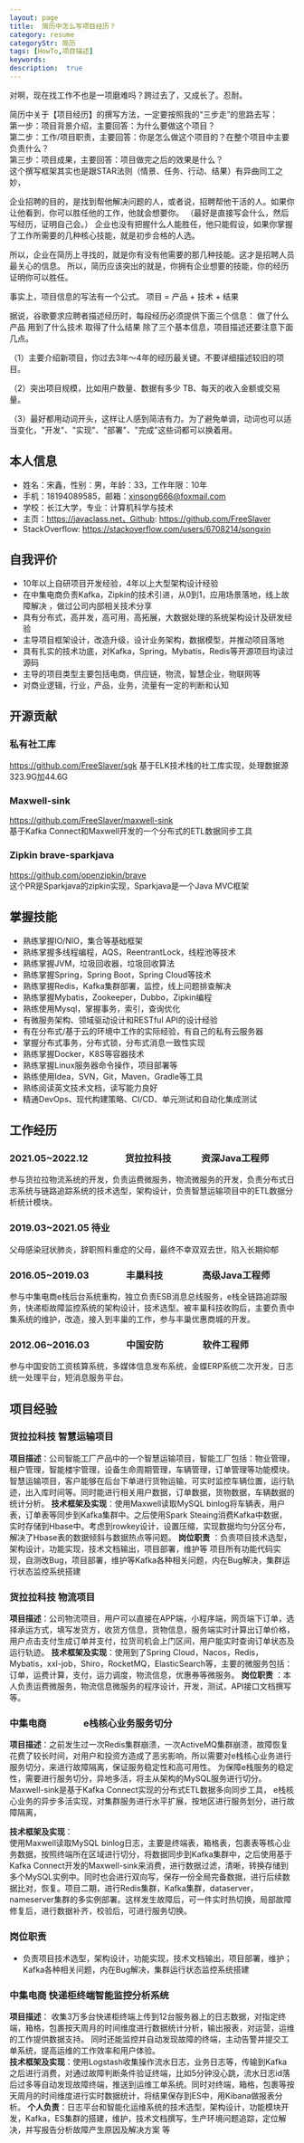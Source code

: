```yaml
---
layout: page
title:  简历中怎么写项目经历？
category: resume
categoryStr: 简历
tags: [HowTo,项目描述]
keywords:
description:  true
---
```


对啊，现在找工作不也是一项磨难吗？跨过去了，又成长了。忍耐。

简历中关于【项目经历】的撰写方法，一定要按照我的“三步走”的思路去写：  
第一步：项目背景介绍，主要回答：为什么要做这个项目？  
第二步：工作/项目职责，主要回答：你是怎么做这个项目的？在整个项目中主要负责什么？  
第三步：项目成果，主要回答：项目做完之后的效果是什么？  
这个撰写框架其实也是跟STAR法则（情景、任务、行动、结果）有异曲同工之妙，


企业招聘的目的，是找到帮他解决问题的人，或者说，招聘帮他干活的人。如果你让他看到，你可以胜任他的工作，他就会想要你。
（最好是直接写会什么，然后写经历，证明自己会。）
企业也没有把握什么人能胜任，他只能假设，如果你掌握了工作所需要的几种核心技能，就是初步合格的人选。

所以，企业在简历上寻找的，就是你有没有他需要的那几种技能。这才是招聘人员最关心的信息。 所以，简历应该突出的就是，你拥有企业想要的技能，你的经历证明你可以胜任。

事实上，项目信息的写法有一个公式。
项目 = 产品 + 技术 + 结果

据说，谷歌要求应聘者描述经历时，每段经历必须提供下面三个信息：
做了什么产品
用到了什么技术
取得了什么结果
除了三个基本信息，项目描述还要注意下面几点。

（1）主要介绍新项目，你过去3年～4年的经历最关键。不要详细描述较旧的项目。

（2）突出项目规模，比如用户数量、数据有多少 TB、每天的收入金额或交易量。

（3）最好都用动词开头，这样让人感到简洁有力。为了避免单调，动词也可以适当变化，"开发"、"实现"、"部署"、"完成"这些词都可以换着用。

## 本人信息
- 姓名：宋鑫，性别：男，年龄：33，工作年限：10年
- 手机：18194089585，邮箱：xinsong666@foxmail.com
- 学校：长江大学，专业：计算机科学与技术
- 主页：https://javaclass.net，Github: https://github.com/FreeSlaver
- StackOverflow: https://stackoverflow.com/users/6708214/songxin

## 自我评价
- 10年以上自研项目开发经验，4年以上大型架构设计经验
- 在中集电商负责Kafka，Zipkin的技术引进，从0到1，应用场景落地，线上故障解决
  ，做过公司内部相关技术分享
- 具有分布式，高并发，高可用，高拓展，大数据处理的系统架构设计及研发经验
- 主导项目框架设计，改造升级，设计业务架构，数据模型，并推动项目落地
- 具有扎实的技术功底，对Kafka，Spring，Mybatis，Redis等开源项目均读过源码
- 主导的项目类型主要包括电商，供应链，物流，智慧企业，物联网等
- 对商业逻辑，行业，产品，业务，流量有一定的判断和认知

## 开源贡献
### 私有社工库
https://github.com/FreeSlaver/sgk
基于ELK技术栈的社工库实现，处理数据源323.9G加44.6G
### Maxwell-sink
https://github.com/FreeSlaver/maxwell-sink    
基于Kafka Connect和Maxwell开发的一个分布式的ETL数据同步工具
### Zipkin brave-sparkjava
https://github.com/openzipkin/brave    
这个PR是Sparkjava的zipkin实现，Sparkjava是一个Java MVC框架

## 掌握技能
- 熟练掌握IO/NIO，集合等基础框架
- 熟练掌握多线程编程，AQS，ReentrantLock，线程池等技术
- 熟练掌握JVM，垃圾回收器，垃圾回收算法
- 熟练掌握Spring，Spring Boot，Spring Cloud等技术
- 熟练掌握Redis，Kafka集群部署，监控，线上问题排查解决
- 熟练掌握Mybatis，Zookeeper，Dubbo，Zipkin编程
- 熟练使用Mysql，掌握事务，索引，查询优化
- 有微服务架构、领域驱动设计和RESTful API的设计经验
- 有在分布式/基于云的环境中工作的实际经验，有自己的私有云服务器
- 掌握分布式事务，分布式锁，分布式消息一致性实现
- 熟练掌握Docker，K8S等容器技术
- 熟练掌握Linux服务器命令操作，项目部署等
- 熟练使用Idea，SVN，Git，Maven，Gradle等工具
- 熟练阅读英文技术文档，读写能力良好
- 精通DevOps、现代构建策略、CI/CD、单元测试和自动化集成测试

## 工作经历
### 2021.05~2022.12　　　　货拉拉科技    　　　资深Java工程师
参与货拉拉物流系统的开发，负责运费微服务，物流微服务的开发，负责分布式日志系统与链路追踪系统的技术选型，架构设计，负责智慧运输项目中的ETL数据分析统计模块。
### 2019.03~2021.05					待业
父母感染冠状肺炎，辞职照料重症的父母，最终不幸双双去世，陷入长期抑郁
### 2016.05~2019.03　　　　丰巢科技    　　　　高级Java工程师
参与中集电商e栈后台系统重构，独立负责ESB消息总线服务，e栈全链路追踪服务，快递柜故障监控系统的架构设计，技术选型。被丰巢科技收购后，主要负责中集系统的维护，改造，接入到丰巢的工作，参与丰巢优惠商城的开发。
### 2012.06~2016.03　　　　中国安防    　　　　软件工程师
参与中国安防工资核算系统，多媒体信息发布系统，金蝶ERP系统二次开发，日志统一处理平台，短消息服务平台。

## 项目经验
### 货拉拉科技				智慧运输项目
**项目描述**：公司智能工厂产品中的一个智慧运输项目，智能工厂包括：物业管理，租户管理，智能楼宇管理，设备生命周期管理，车辆管理，订单管理等功能模块。
智慧运输项目，客户能够在后台下单进行货物运输，可实时监控车辆位置，运行轨迹，出入库时间等。同时能进行相关用户数据，订单数据，货物数据，车辆数据的统计分析。
**技术框架及实现**：使用Maxwell读取MySQL binlog将车辆表，用户表，订单表等同步到Kafka集群中。之后使用Spark Steaing消费Kafka中数据，实时存储到Hbase中。考虑到rowkey设计，设置压缩，实现数据均匀分区分布，解决了Hbase表的数据倾斜与数据热点等问题。
**岗位职责**  ：负责项目技术选型，架构设计，功能实现，技术文档输出，项目部署，维护等   项目所有功能代码实现，自测改Bug，项目部署，维护等Kafka各种相关问题，内在Bug解决，集群运行状态监控系统搭建

### 货拉拉科技				物流项目
**项目描述**：公司物流项目，用户可以直接在APP端，小程序端，网页端下订单，选择承运方式，填写发货方，收货方信息，货物信息，服务端实时计算出订单价格，用户点击支付生成订单并支付，拉货司机会上门区间，用户能实时查询订单状态及运行轨迹。
**技术框架及实现**：使用到了Spring Cloud，Nacos，Redis，Mybatis，xxl-job，Shiro，RocketMQ，ElasticSearch等，主要的微服务包括：订单，运费计算，支付，运力调度，物流信息，优惠券等微服务。
**岗位职责**  ：本人负责运费微服务，物流信息微服务的程序设计，开发，测试，API接口文档撰写等。

### 中集电商　　　　e栈核心业务服务切分
**项目描述**：之前发生过一次Redis集群崩溃，一次ActiveMQ集群崩溃，故障恢复花费了较长时间，对用户和投资方造成了恶劣影响，所以需要对e栈核心业务进行服务切分，来进行故障隔离，保证服务稳定性和高可用性。
为保障e栈服务的稳定性，需要进行服务切分，异地多活，将主从架构的MySQL服务进行切分。Maxwell-sink是基于Kafka Connect实现的分布式ETL数据多向同步工具，
e栈核心业务的异步多活实现，对集群服务进行水平扩展，按地区进行服务划分，进行故障隔离，

**技术框架及实现**：   
使用Maxwell读取MySQL binlog日志，主要是终端表，箱格表，包裹表等核心业务数据，按照终端所在区域进行切分，将数据同步到Kafka集群中，之后使用基于Kafka Connect开发的Maxwell-sink来消费，进行数据过滤，清晰，转换存储到多个MySQL实例中。同时也会进行双向写，保存一份全局完备数据，进行后续数据比对，恢复。项目二期，进行Redis集群，Kafka集群，dataserver，nameserver集群的多实例部署。这样发生故障后，可一件实时热切换，局部故障修复后，进行数据补齐，校验后，可进行服务切换。

### 岗位职责
- 负责项目技术选型，架构设计，功能实现，技术文档输出，项目部署，维护；Kafka各种相关问题，内在Bug解决，集群运行状态监控系统搭建

### 中集电商  		快递柜终端智能监控分析系统
**项目描述**： 收集3万多台快递柜终端上传到12台服务器上的日志数据，对指定终端，箱格，包裹按天周月的时间维度进行数据统计分析，输出报表，对运营，运维的工作提供数据支持。 同时还能监控并自动发现故障的终端，主动告警并提交工单系统，提高运维的工作效率和用户体验。   
**技术框架及实现**：使用Logstash收集操作流水日志，业务日志等，传输到Kafka之后进行消费，对通过故障判断条件验证终端，比如5分钟没心跳，流水日志id落后过多等自动发现故障终端，推送到运维工单系统。同时对终端，箱格，包裹等按天周月的时间维度进行实时数据统计，将结果保存到ES中，用Kibana做报表分析。
**个人负责**：日志平台和智能化运维系统的技术选型，架构设计，功能模块开发，Kafka，ES集群的搭建，维护，技术文档撰写，生产环境问题追踪，定位解决，并写报告分析故障产生原因及解决方案 等 















